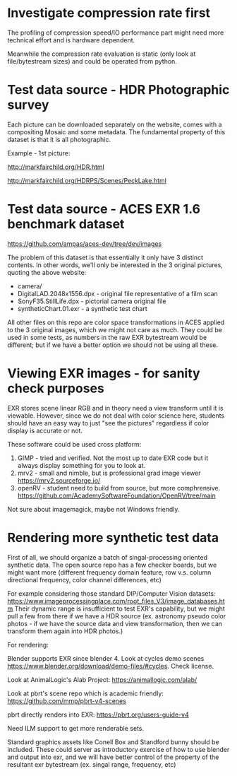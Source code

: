 # Investigate compression rate first

The profiling of compression speed/IO performance part might need more technical effort and is hardware dependent.

Meanwhile the compression rate evaluation is static (only look at file/bytestream sizes) and could be operated from python.

# Test data source - HDR Photographic survey 

Each picture can be downloaded separately on the website, comes with a compositing Mosaic and some metadata.
The fundamental property of this dataset is that it is all photographic.

Example - 1st picture: 

http://markfairchild.org/HDR.html

http://markfairchild.org/HDRPS/Scenes/PeckLake.html

# Test data source - ACES EXR 1.6 benchmark dataset

https://github.com/ampas/aces-dev/tree/dev/images

The problem of this dataset is that essentially it only have 3 distinct contents.
In other words, we'll only be interested in the 3 original pictures, quoting the above website:

- camera/
- DigitalLAD.2048x1556.dpx - original file representative of a film scan
- SonyF35.StillLife.dpx - pictorial camera original file
- syntheticChart.01.exr - a synthetic test chart

All other files on this repo are color space transformations in ACES applied to the 3 original images, which we might not care as much.
They could be used in some tests, as numbers in the raw EXR bytestream would be different; but if we have a better option we should not be using all these.

# Viewing EXR images - for sanity check purposes

EXR stores scene linear RGB and in theory need a view transform until it is viewable.
However, since we do not deal with color science here, students should have an easy way to just "see the pictures" regardless if color display is accurate or not.

These software could be used cross platform:

1. GIMP - tried and verified. Not the most up to date EXR code but it always display something for you to look at.
2. mrv2 - small and nimble, but is professional grad image viewer https://mrv2.sourceforge.io/
3. openRV - student need to build from source, but more comphrensive. https://github.com/AcademySoftwareFoundation/OpenRV/tree/main

Not sure about imagemagick, maybe not Windows friendly.

# Rendering more synthetic test data

First of all, we should organize a batch of singal-processing oriented synthetic data. 
The open source repo has a few checker boards, but we might want more (different frequency domain feature, row v.s. column directional frequency, color channel differences, etc)

For example considering those standard DIP/Computer Vision datasets: https://www.imageprocessingplace.com/root_files_V3/image_databases.htm
Their dynamic range is insufficient to test EXR's capability, but we might pull a few from there if we have a HDR source (ex. astronomy pseudo color photos - if we have the source data and view transformation, then we can transform them again into HDR photos.)

For rendering:

Blender supports EXR since blender 4. Look at cycles demo scenes https://www.blender.org/download/demo-files/#cycles.
Check license.

Look at AnimalLogic's Alab Project: https://animallogic.com/alab/

Look at pbrt's scene repo which is academic friendly: https://github.com/mmp/pbrt-v4-scenes

pbrt directly renders into EXR: https://pbrt.org/users-guide-v4

Need ILM support to get more renderable sets.

Standard graphics assets like Conell Box and Standford bunny should be included. These could server as introductory exercise of how to use blender and output into exr, and we will have better control of the property of the resultant exr bytestream (ex. singal range, frequency, etc)


